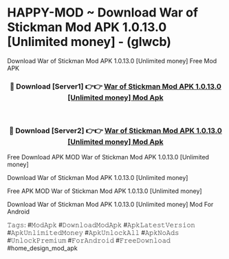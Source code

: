 # HAPPY-MOD ~ Download War of Stickman Mod APK 1.0.13.0 [Unlimited money] - (glwcb)
Download War of Stickman Mod APK 1.0.13.0 [Unlimited money] Free Mod APK

<div align="center">
<h3>🔴 Download [Server1] 👉👉 <a href="https://apk-comot.site?title=War_of_Stickman_Mod_APK_1.0.13.0_[Unlimited_money]">War of Stickman Mod APK 1.0.13.0 [Unlimited money] Mod Apk</a></h3><br>

<h3>🔴 Download [Server2] 👉👉 <a href="https://apk-comot.site?title=War_of_Stickman_Mod_APK_1.0.13.0_[Unlimited_money]">War of Stickman Mod APK 1.0.13.0 [Unlimited money] Mod Apk</a></h3>
</div>


Free Download APK MOD War of Stickman Mod APK 1.0.13.0 [Unlimited money]

Download War of Stickman Mod APK 1.0.13.0 [Unlimited money] 

Free APK MOD War of Stickman Mod APK 1.0.13.0 [Unlimited money] 

Download War of Stickman Mod APK 1.0.13.0 [Unlimited money] Mod For Android

𝚃𝚊𝚐𝚜: #𝙼𝚘𝚍𝙰𝚙𝚔 #𝙳𝚘𝚠𝚗𝚕𝚘𝚊𝚍𝙼𝚘𝚍𝙰𝚙𝚔 #𝙰𝚙𝚔𝙻𝚊𝚝𝚎𝚜𝚝𝚅𝚎𝚛𝚜𝚒𝚘𝚗 #𝙰𝚙𝚔𝚄𝚗𝚕𝚒𝚖𝚒𝚝𝚎𝚍𝙼𝚘𝚗𝚎𝚢 #𝙰𝚙𝚔𝚄𝚗𝚕𝚘𝚌𝚔𝙰𝚕𝚕 #𝙰𝚙𝚔𝙽𝚘𝙰𝚍𝚜 #𝚄𝚗𝚕𝚘𝚌𝚔𝙿𝚛𝚎𝚖𝚒𝚞𝚖 #𝙵𝚘𝚛𝙰𝚗𝚍𝚛𝚘𝚒𝚍 #𝙵𝚛𝚎𝚎𝙳𝚘𝚠𝚗𝚕𝚘𝚊𝚍 #home_design_mod_apk